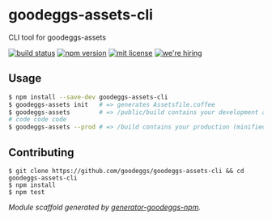 # goodeggs-assets-cli

CLI tool for goodeggs-assets

[![build status][travis-badge]][travis-link]
[![npm version][npm-badge]][npm-link]
[![mit license][license-badge]][license-link]
[![we're hiring][hiring-badge]][hiring-link]

## Usage

```bash
$ npm install --save-dev goodeggs-assets-cli
$ goodeggs-assets init   # => generates Assetsfile.coffee
$ goodeggs-assets        # => /public/build contains your development assets (un-minified, un-versioned, inline sourcemaps)
# code code code
$ goodeggs-assets --prod # => /build contains your production (minified, versioned, no sourcemaps) assets and manifest
```

## Contributing

```
$ git clone https://github.com/goodeggs/goodeggs-assets-cli && cd goodeggs-assets-cli
$ npm install
$ npm test
```

_Module scaffold generated by [generator-goodeggs-npm](https://github.com/goodeggs/generator-goodeggs-npm)._

[travis-badge]: http://img.shields.io/travis/goodeggs/goodeggs-assets-cli/master.svg?style=flat-square
[travis-link]: https://travis-ci.org/goodeggs/goodeggs-assets-cli
[npm-badge]: http://img.shields.io/npm/v/goodeggs-assets-cli.svg?style=flat-square
[npm-link]: https://www.npmjs.org/package/goodeggs-assets-cli
[license-badge]: http://img.shields.io/badge/license-mit-blue.svg?style=flat-square
[license-link]: LICENSE.md
[hiring-badge]: https://img.shields.io/badge/we're_hiring-yes-brightgreen.svg?style=flat-square
[hiring-link]: http://goodeggs.jobscore.com/?detail=Open+Source&sid=161
